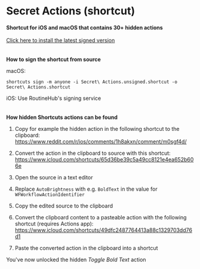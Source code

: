 # Secret Actions (shortcut)
__Shortcut for iOS and macOS that contains 30+ hidden actions__
\
\
[Click here to install the latest signed version](https://github.com/paralevel/secret-actions.shortcut/releases)
\
\
\
__How to sign the shortcut from source__

macOS:
~~~
shortcuts sign -m anyone -i Secret\ Actions.unsigned.shortcut -o Secret\ Actions.shortcut
~~~

iOS: Use RoutineHub's signing service
\
\
\
__How hidden Shortcuts actions can be found__

1. Copy for example the hidden action in the following shortcut to the clipboard: https://www.reddit.com/r/ios/comments/1h8akxn/comment/m0sgf4d/

3. Convert the action in the clipboard to source with this shortcut: https://www.icloud.com/shortcuts/65d36be39c5a49cc8121e4ea652b606e

3. Open the source in a text editor

4. Replace `AutoBrightness` with e.g. `BoldText` in the value for `WFWorkflowActionIdentifier`

5. Copy the edited source to the clipboard

6. Convert the clipboard content to a pasteable action with the following shortcut (requires Actions app): https://www.icloud.com/shortcuts/49dfc2487764413a88c1329703dd76d1

7. Paste the converted action in the clipboard into a shortcut

You've now unlocked the hidden _Toggle Bold Text_ action
